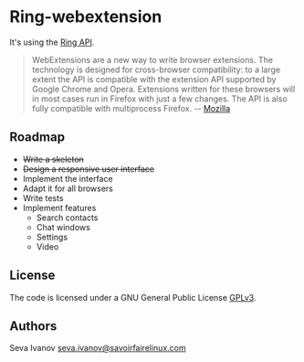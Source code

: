 # Ring-webextension

It's using the [Ring API](https://github.com/sevaivanov/ring-api).

> WebExtensions are a new way to write browser extensions. The technology is designed for cross-browser compatibility: to a large extent the API is compatible with the extension API supported by Google Chrome and Opera. Extensions written for these browsers will in most cases run in Firefox with just a few changes. The API is also fully compatible with multiprocess Firefox. -- [Mozilla](https://developer.mozilla.org/en-US/Add-ons/WebExtensions)

## Roadmap

* ~~Write a skeleton~~
* ~~Design a responsive user interface~~
* Implement the interface
* Adapt it for all browsers
* Write tests
* Implement features
    * Search contacts
    * Chat windows
    * Settings
    * Video

## License

The code is licensed under a GNU General Public License [GPLv3](http://www.gnu.org/licenses/gpl.html).

## Authors

Seva Ivanov seva.ivanov@savoirfairelinux.com

